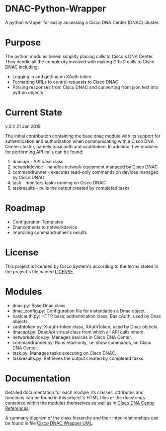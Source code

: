 # DNAC-Python-Wrapper
A python wrapper for easily accessing a Cisco DNA Center (DNAC) cluster.

# Purpose
The python modules herein simplify placing calls to Cisco's DNA Center.  They handle all the complexity involved with making CRUD calls to Cisco DNAC including:
  - Logging in and getting an XAuth token
  - Formatting URLs to control requests to Cisco DNAC
  - Parsing responses from Cisco DNAC and converting from json text into python objects

# Current State
v.0.1: 21 Jan 2019

The initial contribution containing the base dnac module with its support for authentication and authorization when communicating with a Cisco DNA Center cluster, namely basicauth and xauthtoken.  In addition, five modules for performing API calls can be found:
  1. dnacapi - API base class
  2. networkdevice - handles network equipment managed by Cisco DNAC
  3. commandrunner - executes read-only commands on devices managed by Cisco DNAC
  4. task - monitors tasks running on Cisco DNAC
  5. taskresults - pulls the output created by completed tasks

# Roadmap
- Configuration Templates
- Enancements to networkdevice
- Improving commandrunner's results

# License
This project is licensed by Cisco System's according to the terms stated in the project's file named [LICENSE](https://github.com/rsayle/DNAC-Python-Wrapper/blob/master/LICENSE).

# Modules
- dnac.py: Base Dnac class.
- dnac_config.py: Configuration file for instantiation a Dnac object.
- basicauth.py: HTTP basic authentication class, BasicAuth, used by Dnac objects.
- xauthtoken.py: X-auth-token class, XAuthToken, used by Dnac objects.
- dnacapi.py: DnacApi virtual class from which all API calls inherit.
- networkdevice.py: Manages devices in Cisco DNA Center.
- commandrunner.py: Runs read-only, i.e. show commands, on Cisco DNA Center.
- task.py: Manages tasks executing on Cisco DNAC.
- taskresults.py: Retrieves the output created by completed tasks.

# Documentation
Detailed documentation for each module, its classes, attributes and functions can be found in this project's HTML files or the docstrings contained within the modules themselves as well as in [Cisco DNA Center References](https://developer.cisco.com/docs/dna-center/#!cisco-dna-center-platform-overview/cisco-dna-center-platform-overview).

A summary diagram of the class hierarchy and their inter-relationships can be found in file [Cisco DNAC Wrapper UML](https://github.com/rsayle/DNAC-Python-Wrapper/blob/master/Cisco%20DNAC%20Wrapper%20UML.pdf).
